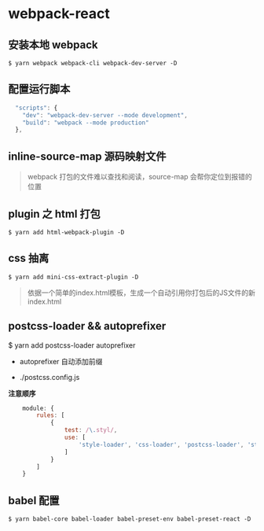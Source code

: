 # webpack-react

## 安装本地 webpack
`$ yarn webpack webpack-cli webpack-dev-server -D`

## 配置运行脚本
```js
  "scripts": {
    "dev": "webpack-dev-server --mode development",
    "build": "webpack --mode production"
  },
```

## inline-source-map 源码映射文件
> webpack 打包的文件难以查找和阅读，source-map 会帮你定位到报错的位置

## plugin 之 html 打包
`$ yarn add html-webpack-plugin -D`

## css 抽离
`$ yarn add mini-css-extract-plugin -D`

> 依据一个简单的index.html模板，生成一个自动引用你打包后的JS文件的新index.html

## postcss-loader && autoprefixer
$ yarn add postcss-loader autoprefixer

- autoprefixer 自动添加前缀

- ./postcss.config.js

**注意顺序**
```js
    module: {
        rules: [
            {
                test: /\.styl/,
                use: [
                    'style-loader', 'css-loader', 'postcss-loader', 'stylus-loader'
                ]
            }
        ]
    }
```


## babel 配置
`$ yarn babel-core babel-loader babel-preset-env babel-preset-react -D`

